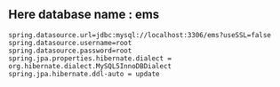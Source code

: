 ## Here database name : ems

    spring.datasource.url=jdbc:mysql://localhost:3306/ems?useSSL=false
    spring.datasource.username=root
    spring.datasource.password=root
    spring.jpa.properties.hibernate.dialect = org.hibernate.dialect.MySQL5InnoDBDialect
    spring.jpa.hibernate.ddl-auto = update